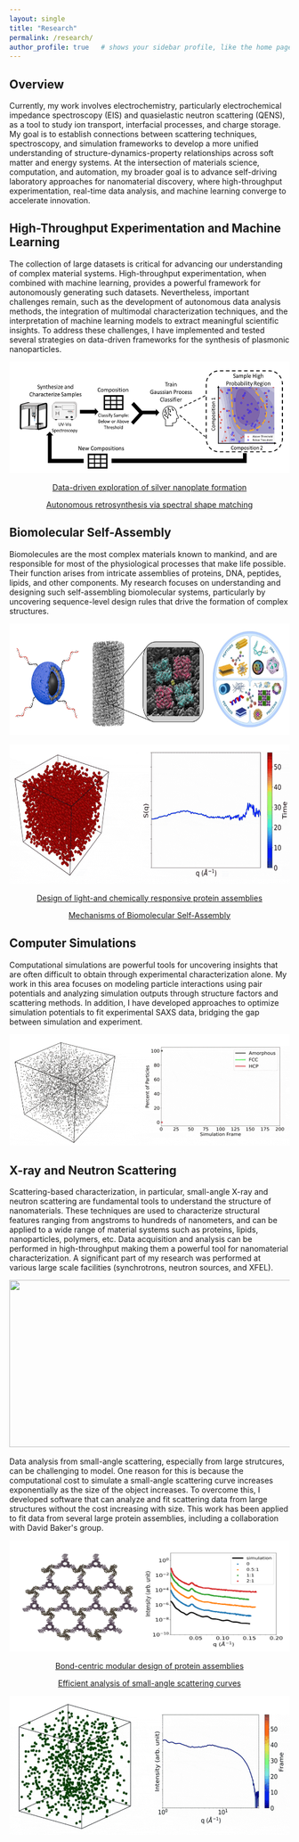 ```yaml
---
layout: single
title: "Research"
permalink: /research/
author_profile: true   # shows your sidebar profile, like the home page
---
```


## Overview 
Currently, my work involves electrochemistry, particularly electrochemical impedance spectroscopy (EIS) and quasielastic neutron scattering (QENS), as a tool to study ion transport, interfacial processes, and charge storage. My goal is to establish connections between scattering techniques, spectroscopy, and simulation frameworks to develop a more unified understanding of structure-dynamics-property relationships across soft matter and energy systems. At the intersection of materials science, computation, and automation, my broader goal is to advance self-driving laboratory approaches for nanomaterial discovery, where high-throughput experimentation, real-time data analysis, and machine learning converge to accelerate innovation.


## High-Throughput Experimentation and Machine Learning 
The collection of large datasets is critical for advancing our understanding of complex material systems. High-throughput experimentation, when combined with machine learning, provides a powerful framework for autonomously generating such datasets. Nevertheless, important challenges remain, such as the development of autonomous data analysis methods, the integration of multimodal characterization techniques, and the interpretation of machine learning models to extract meaningful scientific insights. To address these challenges, I have implemented and tested several strategies on data-driven frameworks for the synthesis of plasmonic nanoparticles. 

<p align="center">
  <img src="../images/HT_Experimentation.png" width="550" height="200">
</p>


<p align="center">
  <a href="https://pubs.rsc.org/en/content/articlehtml/2024/dd/d4dd00211c">Data-driven exploration of silver nanoplate formation</a>
</p>

<p align="center">
  <a href="https://pubs.rsc.org/en/content/articlehtml/2022/dd/d2dd00025c">Autonomous retrosynthesis via spectral shape matching</a>
</p>


## Biomolecular Self-Assembly 
Biomolecules are the most complex materials known to mankind, and are responsible for most of the physiological processes that make life possible. Their function arises from intricate assemblies of proteins, DNA, peptides, lipids, and other components. My research focuses on understanding and designing such self-assembling biomolecular systems, particularly by uncovering sequence-level design rules that drive the formation of complex structures.

<p align="center">
  <img src="../images/biomolecules.png" width="550" height="200">
</p>

<p align="center">
  <img src="../images/evaporation_movie.gif"  width="600" height="250">
</p>


<p align="center">
  <a href="https://www.cell.com/chem/abstract/S2451-9294(24)00652-1">Design of light-and chemically responsive protein assemblies</a>
</p>

<p align="center">
  <a href="https://onlinelibrary.wiley.com/doi/abs/10.1002/anie.202309725">Mechanisms of Biomolecular Self-Assembly</a>
</p>

## Computer Simulations 
Computational simulations are powerful tools for uncovering insights that are often difficult to obtain through experimental characterization alone. My work in this area focuses on modeling particle interactions using pair potentials and analyzing simulation outputs through structure factors and scattering methods. In addition, I have developed approaches to optimize simulation potentials to fit experimental SAXS data, bridging the gap between simulation and experiment. 

<p align="center">
  <img src="../images/Crystal_Simulation.gif"  width="550" height="200">
</p>


## X-ray and Neutron Scattering 
Scattering-based characterization, in particular, small-angle X-ray and neutron scattering are fundamental tools to understand the structure of nanomaterials. These techniques are used to characterize structural features ranging from angstroms to hundreds of nanometers, and can be applied to a wide range of material systems such as proteins, lipids, nanoparticles, polymers, etc. Data acquisition and analysis can be performed in high-throughput making them a powerful tool for nanomaterial characterization. A significant part of my research was performed at various large scale facilities (synchrotrons, neutron sources, and XFEL). 

<p align="center">
  <img src="../images/SAS_p1.png" width="650" height="300">
</p>


Data analysis from small-angle scattering, especially from large strutcures, can be challenging to model. One reason for this is because the computational cost to simulate a small-angle scattering curve increases exponentially as the size of the object increases. To overcome this, I developed software that can analyze and fit scattering data from large structures without the cost increasing with size. This work has been applied to fit data from several large protein assemblies, including a collaboration with David Baker's group. 


<p align="center">
  <img src="../images/SAS_p2.png" width="550" height="200">
</p>

<p align="center">
  <a href="https://www.nature.com/articles/s41563-025-02297-5">Bond-centric modular design of protein assemblies</a>
</p>

<p align="center">
  <a href="https://journals.iucr.org/paper?uu5014">Efficient analysis of small-angle scattering curves</a>
</p>


<p align="center">
  <img src="../images/cube_movie_final.gif"  width="600" height="250">
</p>

